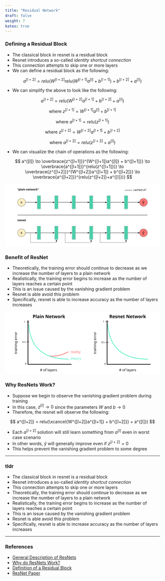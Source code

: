 ```yaml
---
title: "Residual Network"
draft: false
weight: 7
katex: true
---
```


### Defining a Residual Block
- The classical block in resnet is a residual block
- Resnet introduces a so-called *identity shortcut connection*
- This connection attempts to skip one or more layers
- We can define a residual block as the following:

$$
a^{[l+2]} = relu(W^{[l+2]}relu(W^{[l+1]}a^{[l]} + b^{[l+1]}) + b^{[l+2]} + a^{[l]})
$$

- We can simplify the above to look like the following:

$$
a^{[l+2]} = relu(W^{[l+2]}a^{[l+1]} + b^{[l+2]} + a^{[l]})
$$

$$
\text{where } z^{[l+1]} = W^{[l+1]}a^{[l]} + b^{[l+1]}
$$

$$
\text{where } a^{[l+1]} = relu(z^{[l+1]})
$$

$$
\text{where } z^{[l+2]} = W^{[l+2]}a^{[l+1]} + b^{[l+2]}
$$

$$
\text{where } a^{[l+2]} = relu(z^{[l+2]} + a^{[l]})
$$

- We can visualize the chain of operations as the following:

$$
a^{[l]} \to \overbrace{z^{[l+1]}}^{W^{[l+1]}a^{[l]} + b^{[l+1]}} \to \overbrace{a^{[l+1]}}^{relu(z^{[l+1]})} \to \overbrace{z^{[l+2]}}^{W^{[l+2]}a^{[l+1]} + b^{[l+2]}} \to \overbrace{a^{[l+2]}}^{relu(z^{[l+2]}+a^{[l]})}
$$

![residualblock](../../../img/resblock.svg)

### Benefit of ResNet
- Theoretically, the training error should continue to decrease as we increase the number of layers to a plain network
- Realistically, the training error begins to increase as the number of layers reaches a certain point
- This is an issue caused by the vanishing gradient problem
- Resnet is able avoid this problem
- Specifically, resnet is able to increase accuracy as the number of layers increases

![resneterror](../../../img/resnet_error.svg)

### Why ResNets Work?
- Suppose we begin to observe the vanishing gradient problem during training
- In this case, $z^{[l]} \to 0$ since the parameters $W$ and $b \to 0$
- Therefore, the resnet will observe the following:

$$
a^{[l+2]} = relu(\xcancel{W^{[l+2]}a^{[l+1]} + b^{[l+2]}} + a^{[l]})
$$

- Each $a^{[l+2]}$ solution will still learn something from $a^{[l]}$ even in worst case scenario
- In other words, $\hat{y}$ will generally improve even if $z^{[l+2]}=0$
- This helps prevent the vanishing gradient problem to some degree

---

### tldr
- The classical block in resnet is a residual block
- Resnet introduces a so-called *identity shortcut connection*
- This connection attempts to skip one or more layers
- Theoretically, the training error should continue to decrease as we increase the number of layers to a plain network
- Realistically, the training error begins to increase as the number of layers reaches a certain point
- This is an issue caused by the vanishing gradient problem
- Resnet is able avoid this problem
- Specifically, resnet is able to increase accuracy as the number of layers increases

---

### References
- [General Description of ResNets](https://www.youtube.com/watch?v=ZILIbUvp5lk&list=PLkDaE6sCZn6Gl29AoE31iwdVwSG-KnDzF&index=14)
- [Why do ResNets Work?](https://www.youtube.com/watch?v=RYth6EbBUqM&list=PLkDaE6sCZn6Gl29AoE31iwdVwSG-KnDzF&index=15)
- [Definition of a Residual Block](https://stats.stackexchange.com/questions/246928/what-exactly-is-a-residual-learning-block-in-the-context-of-deep-residual-networ)
- [ResNet Paper](https://arxiv.org/pdf/1512.03385.pdf)
